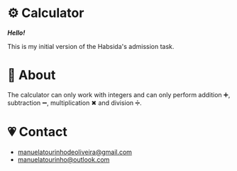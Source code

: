 ⚙️ Calculator 
===
_**Hello!**_

This is my initial version of the Habsida's admission task.

📝 About
===
The calculator can only work with integers and can only perform addition ➕, subtraction ➖, multiplication ✖ and division ️➗.

💗 Contact
===
* manuelatourinhodeoliveira@gmail.com 
* manuelatourinho@outlook.com